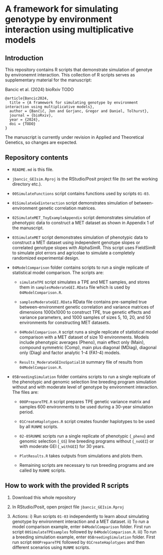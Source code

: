 # A framework for simulating genotype by environment interaction using multiplicative models

## Introduction

This repository contains R scripts that demonstrate simulation of genotye by environemnt interaction. This collection of R scripts serves as supplementary material for the manuscript:

Bancic et al. (2024) bioRxiv TODO

    @article{Bancic2024,
      title = {A framework for simulating genotype by environment interaction using multiplicative models},
      author = {Bančič, Jon and Gorjanc, Gregor and Daniel, Tolhurst},
      journal = {bioRxiv},
      year = {2024},
      doi = {TODO}
    }

The manuscript is currently under revision in Applied and Theoretical Genetics, so changes are expected. 

## Repository contents

  * `README.md` is this file.

  * `jbancic_GEIsim.Rproj` is the RStudio/Posit project file (to set the working directory etc.).

  * `00SimulateFunctions` script contains functions used by scripts `01-03`.

  * `01SimulateGxEinteraction` script demonstrates simulation of between-environment genetic correlation matrices.

  * `02SimulateMET_ToyExampleAppendix` script demonstrates simulation of phenotypic data to construct a MET dataset as shown in Appendix 1 of the manuscript.

  * `03SimulateMET` script demonstrates simulation of phenotypic data to construct a MET dataset using independent genotype slopes or correlated genotype slopes with AlphaSimR. This script uses FieldSimR to simulate plot errors and agricolae to simulate a completely randomized experimental design.
  
  * `04ModelComparison` folder contains scripts to run a single replicate of statistical model comparison. The scripts are:
  
    * `simulateTPE` script simulates a TPE and MET samples, and stores them in `samplesModerateGEI.RData` file which is used by `04ModelComparison.R`.
  
    * `samplesModerateGEI.RData` RData file contains pre-sampled true between-environment genetic correlation and variance matrices of dimensions 1000x1000 to construct TPE, true genetic effects and variance parameters, and 1000 samples of sizes 5, 10, 20, and 50 environments for constructing MET datasets.
    
    * `04ModelComparison.R` script runs a single replicate of statistical model comparison with a MET dataset of size 10 environments. Models include phenotypic averages (Pheno), main effect only (Main), compound symmetric (Comp), main plus diagonal (MDiag), diagonal only (Diag) and factor analytic 1-4 (FA1-4) models.
  
    * `Results_ModerateGEInoSpatial10` summary file of results from `04ModelComparison.R`.
  
  * `05BreedingSimulation` folder contains scripts to run a single replicate of the phenotypic and genomic selection line breeding program simulation without and with moderate level of genotype by environment interaction. The files are:
  
    * `00OPrepareTPE.R` script prepares TPE genetic variance matrix and samples 600 environments to be used during a 30-year simulation period.
  
    * `01CreateHaplotypes.R` script creates founder haplotypes to be used by all `RUNME` scripts.
    
    * `02-05RUNME` scripts run a single replicate of phenotypic (`_pheno`) and genomic selection (`_GS`) line breeding programs without (`_noGEI`) or with moderate GEI (`_withGEI`) for 30 years.
    
    * `PlotResults.R` takes outputs from simulations and plots them.
    
    * Remaining scripts are necessary to run breeding programs and are called by `RUNME` scripts. 
    

## How to work with the provided R scripts

  1) Download this whole repository
  
  2) In RStudio/Posit, open project file `jbancic_GEIsim.Rproj`
  
  3) Actions:
      i) Run scripts `01-03` independently to learn about simulating genotype by environment interaction and a MET dataset. 
      ii) To run a model comparison example, enter `04ModelComparison` folder. First run script `00SimulateTPEsamples` followed by `04ModelComparison.R`.
      iii) To run a breeding simulation example, enter `05BreedingSimulation` folder. First run script `00OPrepareTPE` followed by `01CreateHaplotypes` and then different            scenarios using `RUNME` scripts.
